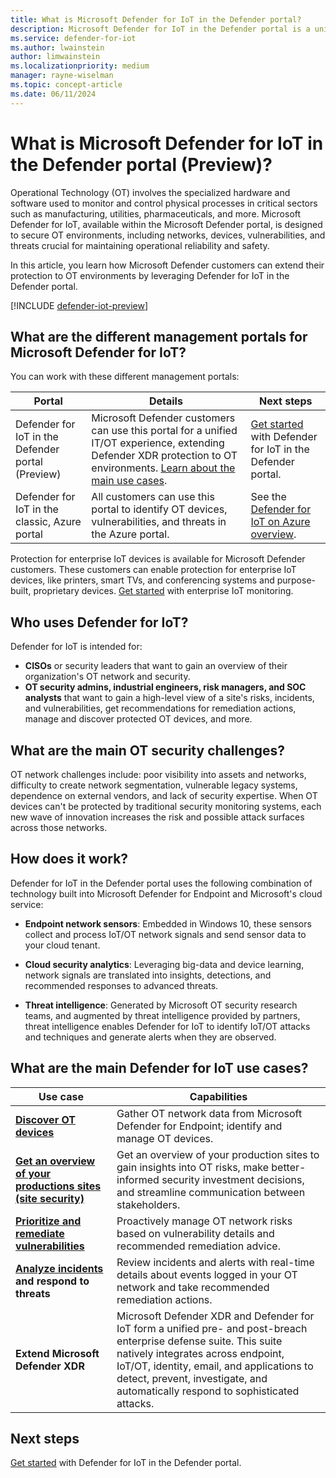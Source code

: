 ```yaml
---
title: What is Microsoft Defender for IoT in the Defender portal?
description: Microsoft Defender for IoT in the Defender portal is a unified security solution built specifically to identify IoT and OT devices, vulnerabilities, and threats.
ms.service: defender-for-iot
ms.author: lwainstein
author: limwainstein
ms.localizationpriority: medium
manager: rayne-wiselman
ms.topic: concept-article
ms.date: 06/11/2024
---
```


# What is Microsoft Defender for IoT in the Defender portal (Preview)?

Operational Technology (OT) involves the specialized hardware and software used to monitor and control physical processes in critical sectors such as manufacturing, utilities, pharmaceuticals, and more. Microsoft Defender for IoT, available within the Microsoft Defender portal, is designed to secure OT environments, including networks, devices, vulnerabilities, and threats crucial for maintaining operational reliability and safety.

In this article, you learn how Microsoft Defender customers can extend their protection to OT environments by leveraging Defender for IoT in the Defender portal.

[!INCLUDE [defender-iot-preview](../includes//defender-for-iot-defender-public-preview.md)]

## What are the different management portals for Microsoft Defender for IoT?

You can work with these different management portals:

|Portal|Details|Next steps|
|---|---|---|
|Defender for IoT in the Defender portal (Preview)|Microsoft Defender customers can use this portal for a unified IT/OT experience, extending Defender XDR protection to OT environments. [Learn about the main use cases](#what-are-the-main-defender-for-iot-use-cases).|[Get started](get-started.md) with Defender for IoT in the Defender portal.|
|Defender for IoT in the classic, Azure portal|All customers can use this portal to identify OT devices, vulnerabilities, and threats in the Azure portal.|See the [Defender for IoT on Azure overview](/azure/defender-for-iot/organizations/overview).|

Protection for enterprise IoT devices is available for Microsoft Defender customers. These customers can enable protection for enterprise IoT devices, like printers, smart TVs, and conferencing systems and purpose-built, proprietary devices. [Get started](/defender-for-iot/enterprise-iot-get-started) with enterprise IoT monitoring.

## Who uses Defender for IoT?

Defender for IoT is intended for:

- **CISOs** or security leaders that want to gain an overview of their organization's OT network and security.
- **OT security admins, industrial engineers, risk managers, and SOC analysts** that want to gain a high-level view of a site's risks, incidents, and vulnerabilities, get recommendations for remediation actions, manage and discover protected OT devices, and more.

## What are the main OT security challenges?

OT network challenges include: poor visibility into assets and networks, difficulty to create network segmentation, vulnerable legacy systems, dependence on external vendors, and lack of security expertise. When OT devices can't be protected by traditional security monitoring systems, each new wave of innovation increases the risk and possible attack surfaces across those networks.

## How does it work?

Defender for IoT in the Defender portal uses the following combination of technology built into Microsoft Defender for Endpoint and Microsoft's cloud service:

- **Endpoint network sensors**: Embedded in Windows 10, these sensors collect and process IoT/OT network signals and send sensor data to your cloud tenant.

- **Cloud security analytics**: Leveraging big-data and device learning, network signals are translated into insights, detections, and recommended responses to advanced threats.

- **Threat intelligence**: Generated by Microsoft OT security research teams, and augmented by threat intelligence provided by partners, threat intelligence enables Defender for IoT to identify IoT/OT attacks and techniques and generate alerts when they are observed.

## What are the main Defender for IoT use cases?

|Use case|Capabilities|
|---|---|
|**[Discover OT devices](manage-devices-inventory.md)**|Gather OT network data from Microsoft Defender for Endpoint; identify and  manage OT devices.|
|**[Get an overview of your productions sites (site security)](site-security-overview.md)**|Get an overview of your production sites to gain insights into OT risks, make better-informed security investment decisions, and streamline communication between stakeholders.|
|**[Prioritize and remediate vulnerabilities](prioritize-vulnerabilities.md)**|Proactively manage OT network risks based on vulnerability details and recommended remediation advice.|
|**[Analyze incidents](investigate-threats.md) and respond to threats**|Review incidents and alerts with real-time details about events logged in your OT network and take recommended remediation actions.|
|**Extend Microsoft Defender XDR**|Microsoft Defender XDR and Defender for IoT form a unified pre- and post-breach enterprise defense suite. This suite natively integrates across endpoint, IoT/OT, identity, email, and applications to detect, prevent, investigate, and automatically respond to sophisticated attacks.|

## Next steps

[Get started](get-started.md) with Defender for IoT in the Defender portal.
